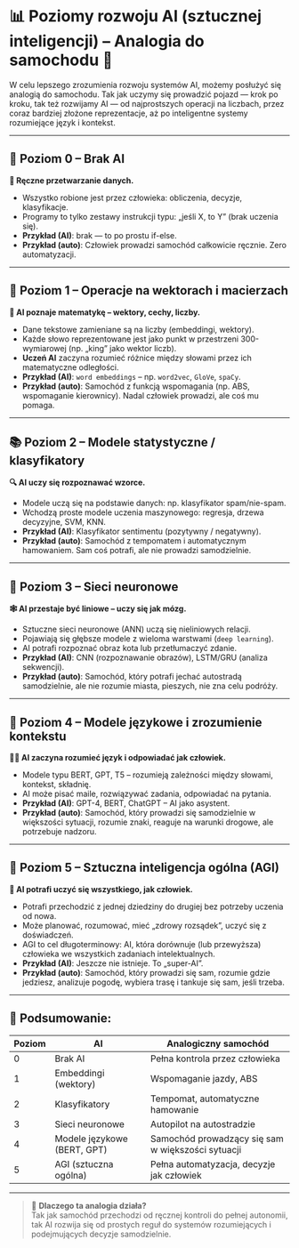 # 📊 Poziomy rozwoju AI (sztucznej inteligencji) – Analogia do samochodu 🚗

W celu lepszego zrozumienia rozwoju systemów AI, możemy posłużyć się analogią do samochodu. Tak jak uczymy się prowadzić pojazd — krok po kroku, tak też rozwijamy AI — od najprostszych operacji na liczbach, przez coraz bardziej złożone reprezentacje, aż po inteligentne systemy rozumiejące język i kontekst.

---

## 🧠 **Poziom 0 – Brak AI**
**🔧 Ręczne przetwarzanie danych.**

- Wszystko robione jest przez człowieka: obliczenia, decyzje, klasyfikacje.
- Programy to tylko zestawy instrukcji typu: „jeśli X, to Y” (brak uczenia się).
- **Przykład (AI)**: brak — to po prostu if-else.
- **Przykład (auto)**: Człowiek prowadzi samochód całkowicie ręcznie. Zero automatyzacji.

---

## 📐 **Poziom 1 – Operacje na wektorach i macierzach**
**🧮 AI poznaje matematykę – wektory, cechy, liczby.**

- Dane tekstowe zamieniane są na liczby (embeddingi, wektory).
- Każde słowo reprezentowane jest jako punkt w przestrzeni 300-wymiarowej (np. „king” jako wektor liczb).
- **Uczeń AI** zaczyna rozumieć różnice między słowami przez ich matematyczne odległości.
- **Przykład (AI)**: `word embeddings` – np. `word2vec`, `GloVe`, `spaCy`.
- **Przykład (auto)**: Samochód z funkcją wspomagania (np. ABS, wspomaganie kierownicy). Nadal człowiek prowadzi, ale coś mu pomaga.

---

## 📚 **Poziom 2 – Modele statystyczne / klasyfikatory**
**🔍 AI uczy się rozpoznawać wzorce.**

- Modele uczą się na podstawie danych: np. klasyfikator spam/nie-spam.
- Wchodzą proste modele uczenia maszynowego: regresja, drzewa decyzyjne, SVM, KNN.
- **Przykład (AI)**: Klasyfikator sentimentu (pozytywny / negatywny).
- **Przykład (auto)**: Samochód z tempomatem i automatycznym hamowaniem. Sam coś potrafi, ale nie prowadzi samodzielnie.

---

## 🧠 **Poziom 3 – Sieci neuronowe**
**🕸️ AI przestaje być liniowe – uczy się jak mózg.**

- Sztuczne sieci neuronowe (ANN) uczą się nieliniowych relacji.
- Pojawiają się głębsze modele z wieloma warstwami (`deep learning`).
- AI potrafi rozpoznać obraz kota lub przetłumaczyć zdanie.
- **Przykład (AI)**: CNN (rozpoznawanie obrazów), LSTM/GRU (analiza sekwencji).
- **Przykład (auto)**: Samochód, który potrafi jechać autostradą samodzielnie, ale nie rozumie miasta, pieszych, nie zna celu podróży.

---

## 💬 **Poziom 4 – Modele językowe i zrozumienie kontekstu**
**🧑‍🏫 AI zaczyna rozumieć język i odpowiadać jak człowiek.**

- Modele typu BERT, GPT, T5 – rozumieją zależności między słowami, kontekst, składnię.
- AI może pisać maile, rozwiązywać zadania, odpowiadać na pytania.
- **Przykład (AI)**: GPT-4, BERT, ChatGPT – AI jako asystent.
- **Przykład (auto)**: Samochód, który prowadzi się samodzielnie w większości sytuacji, rozumie znaki, reaguje na warunki drogowe, ale potrzebuje nadzoru.

---

## 🤖 **Poziom 5 – Sztuczna inteligencja ogólna (AGI)**
**🧬 AI potrafi uczyć się wszystkiego, jak człowiek.**

- Potrafi przechodzić z jednej dziedziny do drugiej bez potrzeby uczenia od nowa.
- Może planować, rozumować, mieć „zdrowy rozsądek”, uczyć się z doświadczeń.
- AGI to cel długoterminowy: AI, która dorównuje (lub przewyższa) człowieka we wszystkich zadaniach intelektualnych.
- **Przykład (AI)**: Jeszcze nie istnieje. To „super-AI”.
- **Przykład (auto)**: Samochód, który prowadzi się sam, rozumie gdzie jedziesz, analizuje pogodę, wybiera trasę i tankuje się sam, jeśli trzeba.

---

## 🧩 Podsumowanie:

| Poziom | AI                          | Analogiczny samochód                          |
|--------|-----------------------------|-----------------------------------------------|
| 0      | Brak AI                     | Pełna kontrola przez człowieka                |
| 1      | Embeddingi (wektory)        | Wspomaganie jazdy, ABS                        |
| 2      | Klasyfikatory               | Tempomat, automatyczne hamowanie              |
| 3      | Sieci neuronowe             | Autopilot na autostradzie                     |
| 4      | Modele językowe (BERT, GPT) | Samochód prowadzący się sam w większości sytuacji |
| 5      | AGI (sztuczna ogólna)       | Pełna automatyzacja, decyzje jak człowiek     |

---

> 🧠 **Dlaczego ta analogia działa?**  
Tak jak samochód przechodzi od ręcznej kontroli do pełnej autonomii, tak AI rozwija się od prostych reguł do systemów rozumiejących i podejmujących decyzje samodzielnie.

